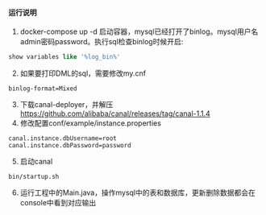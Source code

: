 #### 运行说明
1. docker-compose up -d 启动容器，mysql已经打开了binlog。mysql用户名admin密码password。执行sql检查binlog时候开启:
```sql
show variables like '%log_bin%'
```

2. 如果要打印DML的sql，需要修改my.cnf
```
binlog-format=Mixed
```

3. 下载canal-deployer，并解压
https://github.com/alibaba/canal/releases/tag/canal-1.1.4
4. 修改配置conf/example/instance.properties

```properties
canal.instance.dbUsername=root
canal.instance.dbPassword=password
```

5. 启动canal

```shell
bin/startup.sh
```

6. 运行工程中的Main.java，操作mysql中的表和数据库，更新删除数据都会在console中看到对应输出